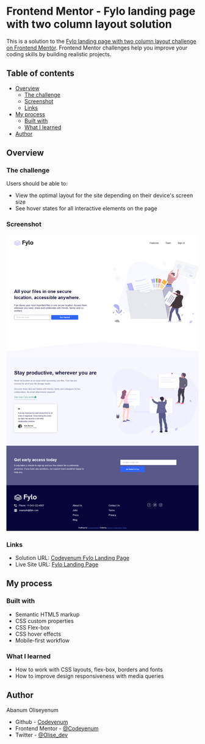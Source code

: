 # Frontend Mentor - Fylo landing page with two column layout solution

This is a solution to the [Fylo landing page with two column layout challenge on Frontend Mentor](https://www.frontendmentor.io/challenges/fylo-landing-page-with-two-column-layout-5ca5ef041e82137ec91a50f5). Frontend Mentor challenges help you improve your coding skills by building realistic projects. 

## Table of contents

- [Overview](#overview)
  - [The challenge](#the-challenge)
  - [Screenshot](#screenshot)
  - [Links](#links)
- [My process](#my-process)
  - [Built with](#built-with)
  - [What I learned](#what-i-learned)
- [Author](#author)

## Overview

### The challenge

Users should be able to:

- View the optimal layout for the site depending on their device's screen size
- See hover states for all interactive elements on the page

### Screenshot

![](./images/FireShot%20Capture%20001%20-%20Fylo%20landing%20page.png)

### Links

- Solution URL: [Codeyenum Fylo Landing Page](https://your-solution-url.com)
- Live Site URL: [Fylo Landing Page](https://olise-fylo-landing-page.netlify.app/)

## My process

### Built with

- Semantic HTML5 markup
- CSS custom properties
- CSS Flex-box
- CSS hover effects
- Mobile-first workflow

### What I learned

- How to work with CSS layouts, flex-box, borders and fonts
- How to improve design responsiveness with media queries


## Author

Abanum Oliseyenum
- Github - [Codeyenum](https://github.com/Codeyenum/)
- Frontend Mentor - [@Codeyenum](https://www.frontendmentor.io/profile/codeyenum)
- Twitter - [@Olise_dev](https://www.twitter.com/Olise_dev)
